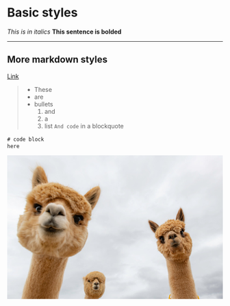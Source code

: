 # Basic styles
*This is in italics* **This sentence is bolded**

---

## More markdown styles
[Link](https://ocboogie.github.io/cse15l-lab-reports/differentFile.html)
> - These
> - are 
> - bullets
>   1. and
>   2. a
>   3. list `And code` in a blockquote
```
# code block
here
```

![Image](istockphoto-1084222130-170667a.jpeg)
